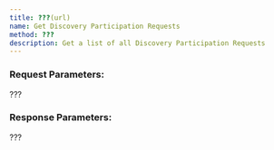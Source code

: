 ```yaml
---
title: ???(url)
name: Get Discovery Participation Requests
method: ???
description: Get a list of all Discovery Participation Requests
---
```

### Request Parameters:

???

### Response Parameters:

???
